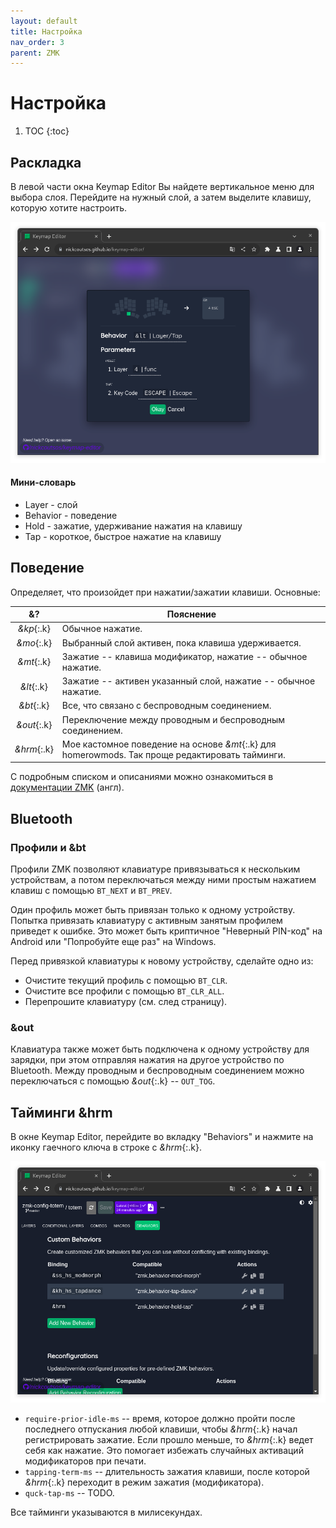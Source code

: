 ```yaml
---
layout: default
title: Настройка
nav_order: 3
parent: ZMK
---
```


# Настройка

1. TOC
{:toc}

## Раскладка

В левой части окна Keymap Editor Вы найдете вертикальное меню для выбора слоя. Перейдите на нужный слой, а затем выделите клавишу, которую хотите настроить.

![](key.png)

#### Мини-словарь

- Layer - слой
- Behavior - поведение
- Hold - зажатие, удерживание нажатия на клавишу
- Tap - короткое, быстрое нажатие на клавишу

## Поведение

Определяет, что произойдет при нажатии/зажатии клавиши. Основные:

| &? | Пояснение |
| :-------: | ------- |
| *&kp*{:.k} | Обычное нажатие. |
| *&mo*{:.k} | Выбранный слой активен, пока клавиша удерживается. |
| *&mt*{:.k} | Зажатие -- клавиша модификатор, нажатие -- обычное нажатие. |
| *&lt*{:.k} | Зажатие -- активен указанный слой, нажатие -- обычное нажатие. |
| *&bt*{:.k} | Все, что связано с беспроводным соединением. |
| *&out*{:.k} | Переключение между проводным и беспроводным соединением. |
| *&hrm*{:.k} | Мое кастомное поведение на основе *&mt*{:.k} для homerowmods. Так проще редактировать тайминги. |

С подробным списком и описаниями можно ознакомиться в [документации ZMK](https://zmk.dev/docs/behaviors/key-press) (англ).

## Bluetooth

### Профили и &bt

Профили ZMK позволяют клавиатуре привязываться к нескольким устройствам, а потом переключаться между ними простым нажатием клавиш с помощью `BT_NEXT` и `BT_PREV`.

Один профиль может быть привязан только к одному устройству. Попытка привязать клавиатуру с активным занятым профилем приведет к ошибке. Это может быть криптичное "Неверный PIN-код" на Android или "Попробуйте еще раз" на Windows.

Перед привязкой клавиатуры к новому устройству, сделайте одно из:

- Очистите текущий профиль с помощью `BT_CLR`.
- Очистите все профили с помощью `BT_CLR_ALL`.
- Перепрошите клавиатуру (см. след страницу).

### &out

Клавиатура также может быть подключена к одному устройству для зарядки, при этом отправляя нажатия на другое устройство по Bluetooth. Между проводным и беспроводным соединением можно переключаться с помощью *&out*{:.k} -- `OUT_TOG`.

## Тайминги &hrm

В окне Keymap Editor, перейдите во вкладку "Behaviors" и нажмите на иконку гаечного ключа в строке с *&hrm*{:.k}.

![](hrm.png)

- `require-prior-idle-ms` -- время, которое должно пройти после последнего отпускания любой клавиши, чтобы *&hrm*{:.k} начал регистрировать зажатие. Если прошло меньше, то *&hrm*{:.k} ведет себя как нажатие. Это помогает избежать случайных активаций модификаторов при печати.
- `tapping-term-ms` -- длительность зажатия клавиши, после которой *&hrm*{:.k} переходит в режим зажатия (модификатора).
- `quck-tap-ms` -- TODO.

Все тайминги указываются в милисекундах.
